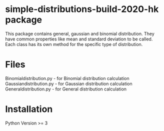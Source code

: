 # simple-distributions-build-2020-hk package

This package contains general, gaussian and binomial distribution. They have common properties like mean and
standard deviation to be called. Each class has its own method for the specific type of distribution.

# Files
Binomialdistribution.py - for Binomial distribution calculation
Gaussiandistribution.py - for Gaussian distribution calculation
Generaldistribution.py - for General distribution calculation

# Installation
Python Version >= 3